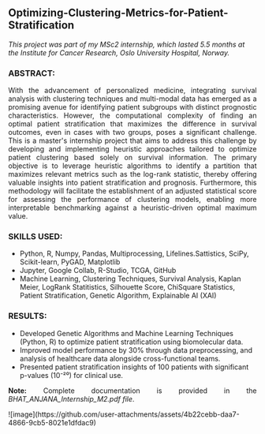 ## Optimizing-Clustering-Metrics-for-Patient-Stratification
_This project was part of my MSc2 internship, which lasted 5.5 months at the Institute for Cancer Research, Oslo University Hospital, Norway._

### ABSTRACT:
<p align='justify'>With the advancement of personalized medicine, integrating survival analysis with clustering techniques and multi-modal data has emerged as a promising avenue for identifying patient subgroups with distinct prognostic characteristics. However, the computational complexity of finding an optimal patient stratification that maximizes the difference in survival outcomes, even in cases with two groups, poses a significant challenge. This is a master's internship project that aims to address this challenge by developing and implementing heuristic approaches tailored to optimize patient clustering based solely on survival information. The primary objective is to leverage heuristic algorithms to identify a partition that maximizes relevant metrics such as the log-rank statistic, thereby offering valuable insights into patient stratification and prognosis. Furthermore, this methodology will facilitate the establishment of an adjusted statistical score for assessing the performance of clustering models, enabling more interpretable benchmarking against a heuristic-driven optimal maximum value.</p>

### SKILLS USED:
- Python, R, Numpy, Pandas, Multiprocessing, Lifelines.Sattistics, SciPy, Scikit-learn, PyGAD, Matplotlib
- Jupyter, Google Collab, R-Studio, TCGA, GitHub
- Machine Learning, Clustering Techniques, Survival Analysis, Kaplan Meier, LogRank Statitistics, Silhouette Score, ChiSquare Statistics, Patient Stratification, Genetic Algorithm, Explainable AI (XAI)

### RESULTS:
- Developed Genetic Algorithms and Machine Learning Techniques (Python, R) to optimize patient stratification using biomolecular data.
- Improved model performance by 30% through data preprocessing, and analysis of healthcare data alongside cross-functional teams.
- Presented patient stratification insights of 100 patients with significant p-values (10⁻²⁰) for clinical use.

<p align='justify'>
<b>Note:</b>
  Complete documentation is provided in the <i>BHAT_ANJANA_Internship_M2.pdf file</i>.
</p>
![image](https://github.com/user-attachments/assets/4b22cebb-daa7-4866-9cb5-8021e1dfdac9)

